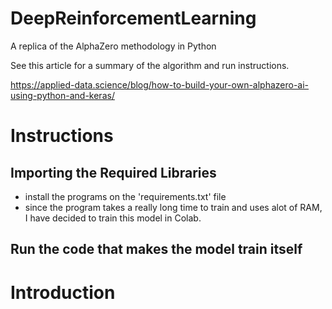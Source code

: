# DeepReinforcementLearning
A replica of the AlphaZero methodology in Python

See this article for a summary of the algorithm and run instructions.

https://applied-data.science/blog/how-to-build-your-own-alphazero-ai-using-python-and-keras/

# Instructions

## Importing the Required Libraries

- install the programs on the 'requirements.txt' file
- since the program takes a really long time to train and uses alot of RAM, I have decided to train this model in Colab.

## Run the code that makes the model train itself


# Introduction
